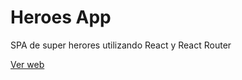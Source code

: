 # Heroes App

SPA de super herores utilizando React y React Router 

[Ver web](https://edsordaz.github.io/heroes-app/)
